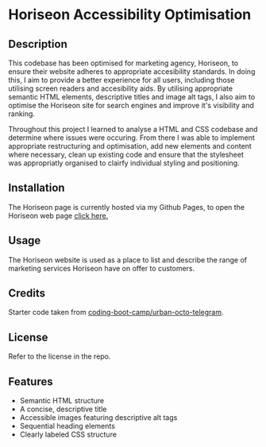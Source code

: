 # Horiseon Accessibility Optimisation

## Description

This codebase has been optimised for marketing agency, Horiseon, to ensure their website adheres to appropriate accesibility standards. In doing this, I aim to provide a better experience for all users, including those utilising screen readers and accesibility aids. By utilising appropriate semantic HTML elements, descriptive titles and image alt tags, I also aim to optimise the Horiseon site for search engines and improve it's visibility and ranking. 

Throughout this project I learned to analyse a HTML and CSS codebase and determine where issues were occuring. From there I was able to implement appropriate restructuring and optimisation, add new elements and content where necessary, clean up existing code and ensure that the stylesheet was appropriatly organised to clairfy individual styling and positioning. 

## Installation

The Horiseon page is currently hosted via my Github Pages, to open the Horiseon web page [click here.](https://ashlynmcgarry.github.io/horiseon-accessibility-seo/)

## Usage

The Horiseon website is used as a place to list and describe the range of marketing services Horiseon have on offer to customers. 

## Credits

Starter code taken from [coding-boot-camp/urban-octo-telegram](https://github.com/coding-boot-camp/urban-octo-telegram).

## License

Refer to the license in the repo.

## Features

- Semantic HTML structure
- A concise, descriptive title
- Accessible images featuring descriptive alt tags
- Sequential heading elements
- Clearly labeled CSS structure
